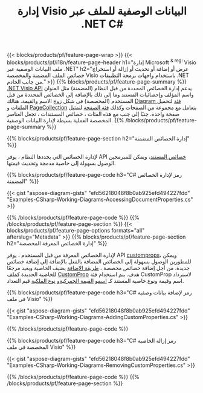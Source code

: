 ﻿---
title: إدارة Visio البيانات الوصفية للملف عبر .NET C#
url: /ar/net/metadata/
description: عرض أو إضافة أو تعديل أو إزالة أو استخراج البيانات الوصفية للملفات Visio باستخدام سطور قليلة فقط من التعليمات البرمجية C#
---
{{< blocks/products/pf/feature-page-wrap >}}
{{< blocks/products/pf/i18n/feature-page-header h1="إدارة Microsoft <sup> & reg؛ </sup> Visio ملف البيانات الوصفية عبر .NET" h2="عرض أو إضافة أو تحديث أو إزالة أو استخراج خصائص الملف المضمنة والمخصصة Visio باستخدام واجهات برمجة التطبيقات .NET من جانب الخادم." >}}
{{% blocks/products/pf/feature-page-summary %}}
[.NET Visio API](/diagram/net/) يدعم إدارة الخصائص المحددة من قبل النظام (المضمنة) مثل العنوان واسم المؤلف وإحصائيات المستند وما إلى ذلك بالإضافة إلى الخصائص المحددة من قبل المستخدم (المخصصة) في شكل زوج الاسم والقيمة. هنالك [Diagram فئة](https://apireference.aspose.com/diagram/net/aspose.diagram/diagram) لتحميل الملفات و [PageCollection](https://apireference.aspose.com/diagram/net/aspose.diagram/pagecollection) يتعامل مع مجموعة من الصفحات وكذلك [فئة الصفحة](https://apireference.aspose.com/diagram/net/aspose.diagram/page) لتمثيل صفحة واحدة. جنبًا إلى جنب مع هذه الفئات ، خصائص المستندات ، تجعل العناصر المخصصة العملية بسيطة لإدارة البيانات الوصفية. 
{{% /blocks/products/pf/feature-page-summary %}}

{{% blocks/products/pf/feature-page-section h2="إدارة الخصائص المضمنة" %}}

لإدارة الخصائص التي يحددها النظام ، يوفر API [خصائص المستند](https://apireference.aspose.com/diagram/net/aspose.diagram/documentproperties)، ويمكن للمبرمجين الوصول بسهولة إلى خاصية مدمجة وتحديث قيمتها. 

{{% blocks/products/pf/feature-page-code h3="C# رمز لإدارة الخصائص المضمنة" %}}

{{< gist "aspose-diagram-gists" "efd56218048f8b0ab925efd494227fdd" "Examples-CSharp-Working-Diagrams-AccessingDocumentProperties.cs" >}}

{{% /blocks/products/pf/feature-page-code %}}
{{% /blocks/products/pf/feature-page-section %}}
{{< blocks/products/pf/feature-page-options formats="all" afterslug="Metadata" >}}
{{% blocks/products/pf/feature-page-section h2="إدارة الخصائص المعرفة المخصصة" %}}

لإدارة الخصائص المعرفة من قبل المستخدم ، يوفر API [customprops](https://apireference.aspose.com/diagram/net/aspose.diagram/documentproperties/properties/customprops)، ويمكن للمطورين الوصول بسهولة إلى الخصائص المضافة بالفعل بالإضافة إلى إضافة خصائص جديدة. من أجل إضافة خصائص مخصصة ، [طريقة الإضافة](https://apireference.aspose.com/diagram/net/aspose.diagram/custompropcollection/methods/add)  يضيف الخاصية ويعيد مرجعًا للخاصية الجديدة كملف [CustomProp](https://apireference.aspose.com/diagram/net/aspose.diagram/customprop) هدف. يتم استخدام فئة CustomProp لاسترداد اسم وقيمة ونوع خاصية المستند كـ [اسم](https://apireference.aspose.com/diagram/net/aspose.diagram/customprop/properties/name)و [القيمة الجمركية](https://apireference.aspose.com/diagram/net/aspose.diagram/customprop/properties/customvalue)و [نوع الملكية](https://apireference.aspose.com/diagram/net/aspose.diagram/customprop/properties/proptype) قيم التعداد. 
 
{{% blocks/products/pf/feature-page-code h3="C# رمز لإضافة بيانات وصفية في ملف Visio" %}}

{{< gist "aspose-diagram-gists" "efd56218048f8b0ab925efd494227fdd" "Examples-CSharp-Working-Diagrams-AddingCustomProperties.cs" >}}

{{% /blocks/products/pf/feature-page-code %}}


{{% blocks/products/pf/feature-page-code h3="C# رمز إزالة الخاصية المخصصة في ملف Visio" %}}

{{< gist "aspose-diagram-gists" "efd56218048f8b0ab925efd494227fdd" "Examples-CSharp-Working-Diagrams-RemovingCustomProperties.cs" >}}

{{% /blocks/products/pf/feature-page-code %}}
{{% /blocks/products/pf/feature-page-section %}}
